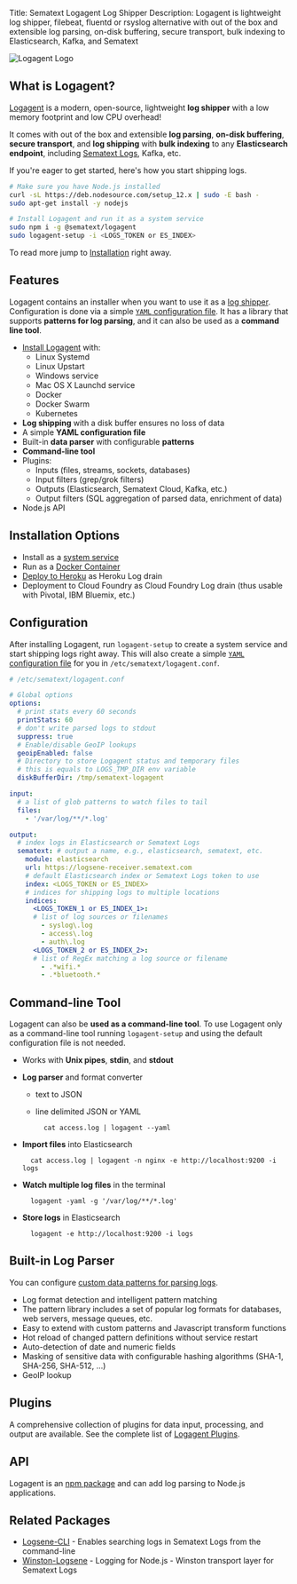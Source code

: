 Title: Sematext Logagent Log Shipper
Description: Logagent is lightweight log shipper, filebeat, fluentd or rsyslog alternative with out of the box and extensible log parsing, on-disk buffering, secure transport, bulk indexing to Elasticsearch, Kafka, and Sematext

![Logagent Logo](https://camo.githubusercontent.com/67b5c3e09a309fc8551d2b1752531c5adf0c510b/68747470733a2f2f73656d61746578742e636f6d2f77702d636f6e74656e742f75706c6f6164732f323031362f30372f6c6f676167656e742e706e67)

## What is Logagent?
[Logagent](https://sematext.com/logagent) is a modern, open-source, lightweight **log shipper** with a low memory footprint and low CPU overhead!

It comes with out of the box and extensible **log parsing**, **on-disk buffering**, **secure transport**, and **log shipping** with **bulk indexing** to any **Elasticsearch endpoint**, including [Sematext Logs](https://sematext.com/logsene), Kafka, etc.

If you're eager to get started, here's how you start shipping logs.

```bash
# Make sure you have Node.js installed
curl -sL https://deb.nodesource.com/setup_12.x | sudo -E bash -
sudo apt-get install -y nodejs

# Install Logagent and run it as a system service
sudo npm i -g @sematext/logagent
sudo logagent-setup -i <LOGS_TOKEN or ES_INDEX>
```

To read more jump to [Installation](./installation) right away.

## Features
Logagent contains an installer when you want to use it as a [log shipper](./installation).  Configuration is done via a simple [`YAML` configuration file](./config-file). It has a library that supports **patterns for log parsing**, and it can also be used as a **command line tool**.

- [Install Logagent](./installation) with:
    - Linux Systemd
    - Linux Upstart
    - Windows service
    - Mac OS X Launchd service
    - Docker
    - Docker Swarm
    - Kubernetes
- **Log shipping** with a disk buffer ensures no loss of data
- A simple **YAML configuration file**
- Built-in **data parser** with configurable **patterns**
- **Command-line tool**
- Plugins:
    - Inputs (files, streams, sockets, databases)
    - Input filters (grep/grok filters)
    - Outputs (Elasticsearch, Sematext Cloud, Kafka, etc.)
    - Output filters (SQL aggregation of parsed data, enrichment of data)
- Node.js API

## Installation Options
- Install as a [system service](./installation)
- Run as a [Docker Container](./installation-docker) 
- [Deploy to Heroku](./installation-heroku) as Heroku Log drain
- Deployment to Cloud Foundry as Cloud Foundry Log drain (thus usable with Pivotal, IBM Bluemix, etc.)

## Configuration
After installing Logagent, run `logagent-setup` to create a system service and start shipping logs right away. This will also create a simple [`YAML` configuration file](./config-file) for you in `/etc/sematext/logagent.conf`.

```yaml hl_lines="18 19 24 25 27 29 30 35"
# /etc/sematext/logagent.conf

# Global options
options:
  # print stats every 60 seconds 
  printStats: 60
  # don't write parsed logs to stdout
  suppress: true
  # Enable/disable GeoIP lookups
  geoipEnabled: false
  # Directory to store Logagent status and temporary files
  # this is equals to LOGS_TMP_DIR env variable 
  diskBufferDir: /tmp/sematext-logagent

input:
  # a list of glob patterns to watch files to tail
  files:
    - '/var/log/**/*.log'

output:
  # index logs in Elasticsearch or Sematext Logs
  sematext: # output a name, e.g., elasticsearch, sematext, etc.
    module: elasticsearch
    url: https://logsene-receiver.sematext.com
    # default Elasticsearch index or Sematext Logs token to use
    index: <LOGS_TOKEN or ES_INDEX>
    # indices for shipping logs to multiple locations
    indices: 
      <LOGS_TOKEN_1 or ES_INDEX_1>: 
      # list of log sources or filenames
        - syslog\.log
        - access\.log
        - auth\.log
      <LOGS_TOKEN_2 or ES_INDEX_2>: 
      # list of RegEx matching a log source or filename
        - .*wifi.*
        - .*bluetooth.*
```

## Command-line Tool
Logagent can also be **used as a command-line tool**. To use Logagent only as a command-line tool running `logagent-setup` and using the default configuration file is not needed.

- Works with **Unix pipes**, **stdin**, and **stdout**  
- **Log parser** and format converter
    - text to JSON
    - line delimited JSON or YAML
        
        <!-- language: bash -->

            cat access.log | logagent --yaml

- **Import files** into Elasticsearch

    <!-- language: bash -->

        cat access.log | logagent -n nginx -e http://localhost:9200 -i logs

- **Watch multiple log files** in the terminal
        
    <!-- language: bash -->

        logagent -yaml -g '/var/log/**/*.log'

- **Store logs** in Elasticsearch
        
    <!-- language: bash -->

        logagent -e http://localhost:9200 -i logs

## Built-in Log Parser
You can configure [custom data patterns for parsing logs](./parser).

- Log format detection and intelligent pattern matching
- The pattern library includes a set of popular log formats for databases, web servers, message queues, etc.
- Easy to extend with custom patterns and Javascript transform functions
- Hot reload of changed pattern definitions without service restart
- Auto-detection of date and numeric fields
- Masking of sensitive data with configurable hashing algorithms (SHA-1, SHA-256, SHA-512, …)
- GeoIP lookup

## Plugins 
A comprehensive collection of plugins for data input, processing, and output are available. See the complete list of [Logagent Plugins](./plugins).   

## API 
Logagent is an [npm package](https://www.npmjs.com/package/@sematext/logagent) and can add log parsing to Node.js applications.

## Related Packages
- [Logsene-CLI](https://github.com/sematext/logsene-cli) - Enables searching logs in Sematext Logs from the command-line 
- [Winston-Logsene](https://github.com/sematext/winston-logsene) - Logging for Node.js - Winston transport layer for Sematext Logs
